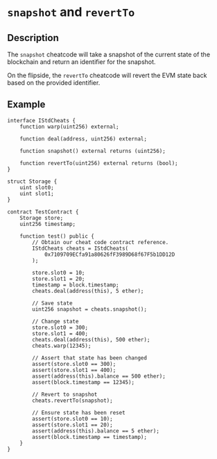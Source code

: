 # `snapshot` and `revertTo`

## Description

The `snapshot` cheatcode will take a snapshot of the current state of the blockchain and return an identifier for the
snapshot.

On the flipside, the `revertTo` cheatcode will revert the EVM state back based on the provided identifier.

## Example

```solidity
interface IStdCheats {
    function warp(uint256) external;

    function deal(address, uint256) external;

    function snapshot() external returns (uint256);

    function revertTo(uint256) external returns (bool);
}

struct Storage {
    uint slot0;
    uint slot1;
}

contract TestContract {
    Storage store;
    uint256 timestamp;

    function test() public {
        // Obtain our cheat code contract reference.
        IStdCheats cheats = IStdCheats(
            0x7109709ECfa91a80626fF3989D68f67F5b1DD12D
        );

        store.slot0 = 10;
        store.slot1 = 20;
        timestamp = block.timestamp;
        cheats.deal(address(this), 5 ether);

        // Save state
        uint256 snapshot = cheats.snapshot();

        // Change state
        store.slot0 = 300;
        store.slot1 = 400;
        cheats.deal(address(this), 500 ether);
        cheats.warp(12345);

        // Assert that state has been changed
        assert(store.slot0 == 300);
        assert(store.slot1 == 400);
        assert(address(this).balance == 500 ether);
        assert(block.timestamp == 12345);

        // Revert to snapshot
        cheats.revertTo(snapshot);

        // Ensure state has been reset
        assert(store.slot0 == 10);
        assert(store.slot1 == 20);
        assert(address(this).balance == 5 ether);
        assert(block.timestamp == timestamp);
    }
}
```
